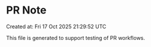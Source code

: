 # PR Note

Created at: Fri 17 Oct 2025 21:29:52 UTC

This file is generated to support testing of PR workflows.
